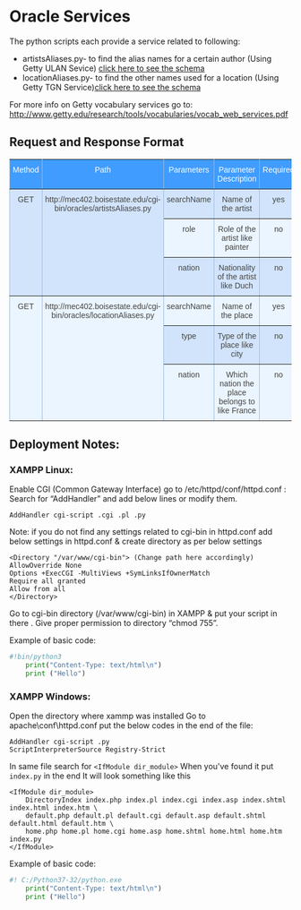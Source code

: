 ﻿
# Oracle Services
The python scripts each provide a service related to following:
  - artistsAliases.py- to find the alias names for a certain author (Using Getty ULAN Sevice) [click here to see the schema](http://mec402.boisestate.edu/cgi-bin/oracles/artistsAliases.py)
  - locationAliases.py- to find the other names used for a location (Using Getty TGN Service)[click here to see the schema](http://mec402.boisestate.edu/cgi-bin/oracles/locationAliases.py)

For more info on Getty vocabulary services go to:
http://www.getty.edu/research/tools/vocabularies/vocab_web_services.pdf

## Request and Response Format
 
<style type="text/css">
.tg  {border-collapse:collapse;border-spacing:0;border-color:#9ABAD9;}
.tg td{font-family:Arial, sans-serif;font-size:14px;padding:10px 5px;border-style:solid;border-width:1px;overflow:hidden;word-break:normal;border-color:#9ABAD9;color:#444;background-color:#EBF5FF;}
.tg th{font-family:Arial, sans-serif;font-size:14px;font-weight:normal;padding:10px 5px;border-style:solid;border-width:1px;overflow:hidden;word-break:normal;border-color:#9ABAD9;color:#fff;background-color:#409cff;}
.tg .tg-c3ow{border-color:inherit;text-align:center;vertical-align:top}
.tg .tg-svo0{background-color:#D2E4FC;border-color:inherit;text-align:center;vertical-align:top}
</style>
<table class="tg">
  <tr>
    <th class="tg-c3ow">Method</th>
    <th class="tg-c3ow">Path</th>
    <th class="tg-c3ow">Parameters</th>
    <th class="tg-c3ow">Parameter Description</th>
    <th class="tg-c3ow">Required</th>
  </tr>
  <tr>
    <td class="tg-svo0" rowspan="3">GET</td>
    <td class="tg-svo0" rowspan="3">http://mec402.boisestate.edu/cgi-bin/oracles/artistsAliases.py</td>
    <td class="tg-svo0">searchName</td>
    <td class="tg-svo0">Name of the artist</td>
    <td class="tg-svo0">yes</td>
  </tr>
  <tr>
    <td class="tg-c3ow">role</td>
    <td class="tg-c3ow">Role of the artist like painter</td>
    <td class="tg-c3ow">no</td>
  </tr>
  <tr>
    <td class="tg-svo0">nation</td>
    <td class="tg-svo0">Nationality of the artist like Duch</td>
    <td class="tg-svo0">no</td>
  </tr>
  <tr>
    <td class="tg-c3ow" rowspan="3">GET</td>
    <td class="tg-c3ow" rowspan="3">http://mec402.boisestate.edu/cgi-bin/oracles/locationAliases.py</td>
    <td class="tg-c3ow">searchName</td>
    <td class="tg-c3ow">Name of the place</td>
    <td class="tg-c3ow">yes</td>
  </tr>
  <tr>
    <td class="tg-svo0">type</td>
    <td class="tg-svo0">Type of the place like city</td>
    <td class="tg-svo0">no</td>
  </tr>
  <tr>
    <td class="tg-c3ow">nation</td>
    <td class="tg-c3ow">Which nation the place belongs to like France</td>
    <td class="tg-c3ow">no</td>
  </tr>
</table>

## Deployment Notes:
### XAMPP Linux:
Enable CGI (Common Gateway Interface) go to /etc/httpd/conf/httpd.conf :
Search for “AddHandler” and add below lines or modify them.
```
AddHandler cgi-script .cgi .pl .py
```
Note: if you do not find any settings related to cgi-bin in httpd.conf add below settings in httpd.conf & create directory as per below settings
```
<Directory "/var/www/cgi-bin"> (Change path here accordingly)
AllowOverride None
Options +ExecCGI -MultiViews +SymLinksIfOwnerMatch
Require all granted
Allow from all
</Directory>
```
Go to cgi-bin directory (/var/www/cgi-bin) in XAMPP & put your script in there . Give proper permission to directory “chmod 755”.

Example of basic code:
```python
#!bin/python3
    print("Content-Type: text/html\n")
    print ("Hello")
```

### XAMPP Windows:

Open the directory where xammp was installed Go to apache\conf\httpd.conf put the below codes in the end of the file:
```
AddHandler cgi-script .py
ScriptInterpreterSource Registry-Strict
```
In same file search for `<IfModule dir_module>` When you've found it put  `index.py` in the end It will look something like this
```
<IfModule dir_module>
    DirectoryIndex index.php index.pl index.cgi index.asp index.shtml index.html index.htm \
    default.php default.pl default.cgi default.asp default.shtml default.html default.htm \
    home.php home.pl home.cgi home.asp home.shtml home.html home.htm index.py
</IfModule>
```
Example of basic code:
```python
#! C:/Python37-32/python.exe
    print("Content-Type: text/html\n")
    print ("Hello")
```

